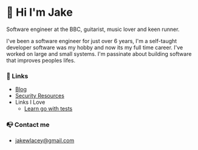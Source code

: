 # 👋 Hi I'm Jake

Software engineer at the BBC, guitarist, music lover and keen runner.

I've been a software engineer for just over 6 years, I'm a self-taught developer software was my hobby and now its my full time career. I've worked on large and small systems. I'm passinate about building software that improves peoples lifes.

### 🔗 Links
- [Blog](https://jakelacey2012.github.io/blog/)
- [Security Resources](https://jakelacey2012.github.io/h/)
- Links I Love
  - [Learn go with tests](https://github.com/quii/learn-go-with-tests)

### 📭 Contact me
- jakewlacey@gmail.com